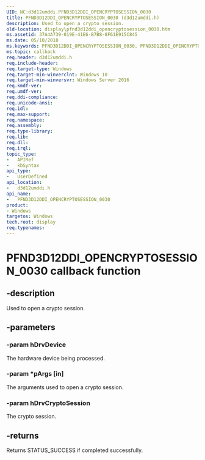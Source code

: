 ```yaml
---
UID: NC:d3d12umddi.PFND3D12DDI_OPENCRYPTOSESSION_0030
title: PFND3D12DDI_OPENCRYPTOSESSION_0030 (d3d12umddi.h)
description: Used to open a crypto session.
old-location: display\pfnd3d12ddi_opencryptosession_0030.htm
ms.assetid: 37A4A739-019E-41E6-B7B8-8F61E915C845
ms.date: 05/10/2018
ms.keywords: PFND3D12DDI_OPENCRYPTOSESSION_0030, PFND3D12DDI_OPENCRYPTOSESSION_0030 callback, PFND3D12DDI_OPENCRYPTOSESSION_0030 callback function [Display Devices], d3d12umddi/PFND3D12DDI_OPENCRYPTOSESSION_0030, display.pfnd3d12ddi_opencryptosession_0030
ms.topic: callback
req.header: d3d12umddi.h
req.include-header: 
req.target-type: Windows
req.target-min-winverclnt: Windows 10
req.target-min-winversvr: Windows Server 2016
req.kmdf-ver: 
req.umdf-ver: 
req.ddi-compliance: 
req.unicode-ansi: 
req.idl: 
req.max-support: 
req.namespace: 
req.assembly: 
req.type-library: 
req.lib: 
req.dll: 
req.irql: 
topic_type:
-	APIRef
-	kbSyntax
api_type:
-	UserDefined
api_location:
-	d3d12umddi.h
api_name:
-	PFND3D12DDI_OPENCRYPTOSESSION_0030
product:
- Windows
targetos: Windows
tech.root: display
req.typenames: 
---
```


# PFND3D12DDI_OPENCRYPTOSESSION_0030 callback function


## -description


Used to open a crypto session.


## -parameters




### -param hDrvDevice

The hardware device being processed.


### -param *pArgs [in]

The arguments used to open a crypto session.


### -param hDrvCryptoSession

The crypto session.


## -returns



Returns STATUS_SUCCESS if completed successfully.



